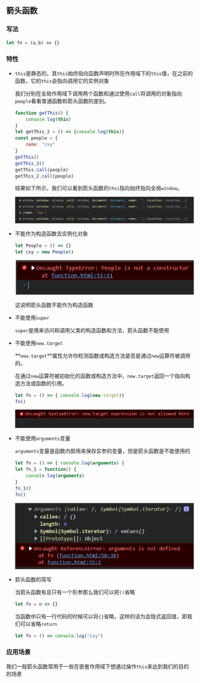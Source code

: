 ## 箭头函数

### 写法

```js
let fn = (a,b) => {}
```

### 特性

- `this`是静态的，其`this`始终指向函数声明时所在作用域下的`this`值，在之前的函数，它的`this`会指向调用它的实例对象

  我们分别在全局作用域下调用两个函数和通过使用`call`将调用的对象指向`people`看看普通函数和箭头函数的差别。

  ```js
  function getThis() {
      console.log(this)
  }
  let getThis_2 = () => {console.log(this)}
  const people = {
      name: "cxy"
  }
  getThis()
  getThis_2()
  getThis.call(people)
  getThis_2.call(people)
  ```

  结果如下所示，我们可以看到箭头函数的`thsi`指向始终指向全局`window`。

  ![image-20220313163719633](../../.vuepress/public/image-20220313163719633.png)

- 不能作为构造函数去实例化对象

  ```js
  let People = () => {}
  let cxy = new People()
  ```

  ![image-20220313164208311](../../.vuepress/public/image-20220313164208311.png)

  这说明箭头函数不能作为构造函数

- 不能使用`super`

  `super`是用来访问和调用父类的构造函数和方法，箭头函数不能使用

- 不能使用`new.target`

  **`new.target`**属性允许你检测函数或构造方法是否是通过`new`运算符被调用的。

  在通过`new`运算符被初始化的函数或构造方法中，`new.target`返回一个指向构造方法或函数的引用。

  ```js
  let fn = () => { console.log(new.target)}
  fn()
  ```

  ![image-20220313175913070](../../.vuepress/public/image-20220313175913070.png)

- 不能使用`arguments`变量

  `arguments`变量是函数内部用来保存实参的变量，但是箭头函数是不能使用的

  ```js
  let fn = () => { console.log(arguments) }
  let fn_1 = function() {
      console.log(arguments)
  }
  fn_1()
  fn()
  ```

  ![image-20220313164505119](../../.vuepress/public/image-20220313164505119.png)

- 箭头函数的简写

  当箭头函数有且只有一个形参那么我们可以把`()`省略

  ```js
  let fn = n => {}
  ```

  当函数中只有一行代码的时候可以将`{}`省略，这样的话为会隐式返回值，即我们可以省略`return`

  ```js
  let fn = () => console.log("cxy")
  ```

### 应用场景

我们一般箭头函数常用于一些在嵌套作用域下想通过操作`this`来达到我们的目的的场景

